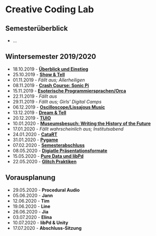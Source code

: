 # Creative Coding Lab

## Semesterüberblick

* ...

## Wintersemester 2019/2020

* 18.10.2019 - **[Überblick und Einstieg](01)**
* 25.10.2019 - **[Show & Tell](02)**
* 01.11.2019 - *Fällt aus; Allerheiligen*
* 08.11.2019 - **[Crash Course: Sonic Pi](03)**
* 15.11.2019 - **[Esoterische Programmiersprachen/Orca](04)**
* 22.11.2019 - *Fällt aus*
* 29.11.2019 - *Fällt aus; Girls' Digital Camps*
* 06.12.2019 - **[Oscilloscope/Lissajous Music](05)**
* 13.12.2019 - **[Dream & Tell](06)**
* 20.12.2019 - **[TUIO](07)**
* 10.01.2020 - **[Museumsbesuch: Writing the History of the Future](08)**
* 17.01.2020 - *Fällt wahrscheinlich aus; Institutsabend*
* 24.01.2020 - **[CataRT](http://imtr.ircam.fr/imtr/CataRT)**
* 31.01.2020 - **[Pygame](https://www.pygame.org/)**
* 07.02.2020 - **[Semesterabschluss](09)**
* 08.05.2020 - **[Digiatle Präsentationsformate](10)**
* 15.05.2020 - **[Pure Data und libPd](11)**
* 22.05.2020 - **[Glitch Praktiken](12)**

## Vorausplanung

- 29.05.2020 - **Procedural Audio**
- 05.06.2020 - **Jann**
- 12.06.2020 - **Tim**
- 19.06.2020 - **Line**
- 26.06.2020 - **Jia**
- 03.07.2020 - **Elina**
- 10.07.2020 - **libPd & Unity**
- 17.07.2020 - **Abschluss-Sitzung**